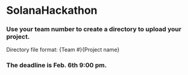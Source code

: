 # SolanaHackathon
### Use your team number to create a directory to upload your project. 
Directory file format: {Team #}{Project name}
### The deadline is Feb. 6th 9:00 pm.
